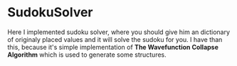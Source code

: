 # SudokuSolver

Here I implemented sudoku solver, where you should give him an dictionary of originaly placed values and it will solve the sudoku for you. I have than this, because it's simple implementation of **The Wavefunction Collapse Algorithm** which is used to generate some structures.